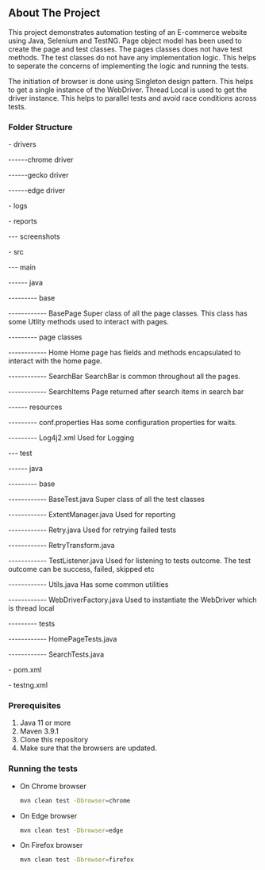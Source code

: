 <a id="readme-top"></a>

## About The Project

This project demonstrates automation testing of an E-commerce website using Java, Selenium and TestNG. Page object model has been used to create the page and test classes. The pages classes does not have test methods. The test classes do not have any implementation logic. This helps to seperate the concerns of implementing the logic and running the tests.

The initiation of browser is done using Singleton design pattern. This helps to get a single instance of the WebDriver. Thread Local is used to get the driver instance. This helps to parallel tests and avoid race conditions across tests.



### Folder Structure

<p>- drivers</p>
<p>------chrome driver</p>
<p>------gecko driver</p>
<p>------edge driver</p>
<p></p>
<p>- logs</p>
<p></p>
<p>- reports</p>
<p>--- screenshots</p>
<p></p>
<p>- src</p>
<p>--- main</p>
<p>------ java</p>
<p>--------- base</p>
<p>------------ BasePage			Super class of all the page classes. This class has some Utlity methods used to interact with pages.</p>
<p>--------- page classes</p>
<p>------------ Home			Home page has fields and methods encapsulated to interact with the home page.</p>
<p>------------ SearchBar			SearchBar is common throughout all the pages.</p>
<p>------------ SearchItems		Page returned after search items in search bar</p>
<p>------ resources</p>
<p>--------- conf.properties		Has some configuration properties for waits.</p>
<p>--------- Log4j2.xml			Used for Logging</p>
<p>--- test</p>
<p>------ java</p>
<p>--------- base</p>
<p>------------ BaseTest.java		Super class of all the test classes</p>
<p>------------ ExtentManager.java		Used for reporting</p>
<p>------------ Retry.java			Used for retrying failed tests</p>
<p>------------ RetryTransform.java</p>
<p>------------ TestListener.java		Used for listening to tests outcome. The test outcome can be success, failed, skipped etc</p>
<p>------------ Utils.java			Has some common utilities</p>
<p>------------ WebDriverFactory.java	Used to instantiate the WebDriver which is thread local</p>
<p>--------- tests</p>
<p>------------ HomePageTests.java</p>
<p>------------ SearchTests.java</p>
<p></p>
<p>- pom.xml</p>
<p></p>
<p>- testng.xml</p>
<p></p>


### Prerequisites

1. Java 11 or more
2. Maven 3.9.1
3. Clone this repository
4. Make sure that the browsers are updated.




### Running the tests

* On Chrome browser
  ```sh
  mvn clean test -Dbrowser=chrome
  ```

* On Edge browser
  ```sh
  mvn clean test -Dbrowser=edge
  ```

* On Firefox browser
  ```sh
  mvn clean test -Dbrowser=firefox
  ```
